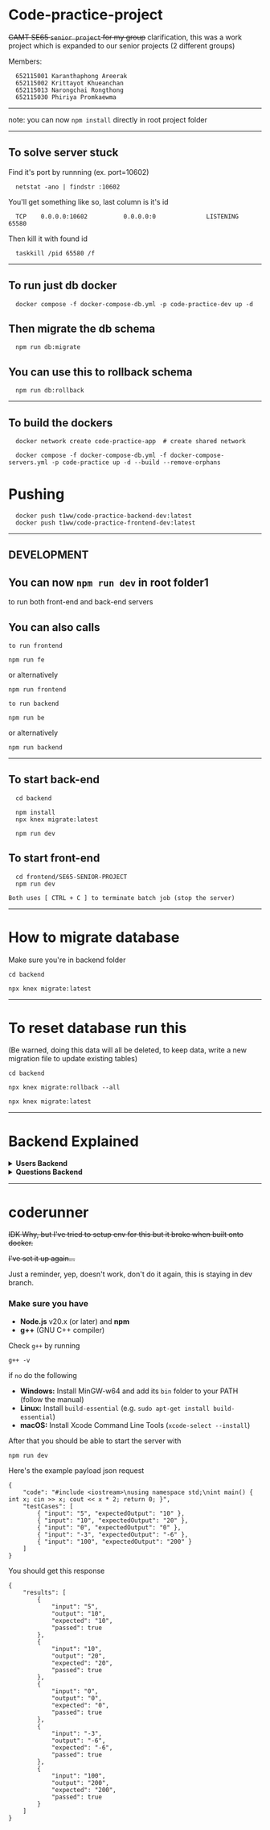 # Code-practice-project
~~CAMT SE65 `senior project` for my group~~
clarification, this was a work project which is expanded to our senior projects (2 different groups)

Members:

      652115001 Karanthaphong Areerak​
      652115002 Krittayot Khueanchan​
      652115013 Narongchai Rongthong​
      652115030 Phiriya Promkaewma

---
note: you can now `npm install` directly in root project folder

---








## To solve server stuck

Find it's port by runnning (ex. port=10602)

      netstat -ano | findstr :10602

You'll get something like so, last column is it's id

      TCP    0.0.0.0:10602          0.0.0.0:0              LISTENING       65580

Then kill it with found id

      taskkill /pid 65580 /f

---




## To run just db docker

      docker compose -f docker-compose-db.yml -p code-practice-dev up -d

## Then migrate the db schema

      npm run db:migrate

## You can use this to rollback schema

      npm run db:rollback

---






## To build the dockers

      docker network create code-practice-app  # create shared network

      docker compose -f docker-compose-db.yml -f docker-compose-servers.yml -p code-practice up -d --build --remove-orphans

# Pushing

      docker push t1ww/code-practice-backend-dev:latest
      docker push t1ww/code-practice-frontend-dev:latest
---









## DEVELOPMENT

## You can now `npm run dev` in root folder1
to run both front-end and back-end servers

## You can also calls
`to run frontend`

    npm run fe 

or alternatively

    npm run frontend 

`to run backend`

    npm run be 

or alternatively

    npm run backend 

---

## To start back-end

      cd backend

      npm install
      npx knex migrate:latest

      npm run dev

## To start front-end

      cd frontend/SE65-SENIOR-PROJECT
      npm run dev

`Both uses [ CTRL + C ] to terminate batch job (stop the server)`

---







# How to migrate database
Make sure you're in backend folder

`cd backend`

`npx knex migrate:latest`

---

# To reset database run this
(Be warned, doing this data will all be deleted, to keep data, write a new migration file to update existing tables)

`cd backend`

`npx knex migrate:rollback --all`

`npx knex migrate:latest`

---







# Backend Explained

<details>
  <summary><strong>Users Backend</strong></summary>

### GET `/`
- **Description:** Retrieves all users (for testing purposes).
- **Response:** JSON array of user objects.

---

### GET `/profile`
- **Description:** Retrieves the profile data for the authenticated user.
- **Headers:**
  - `Authorization: Bearer <token>` – The JWT token received from the login.
- **Response:** A JSON object with profile data for the user.

---

### POST `/register`
- **Description:** Creates a new user in the system.
- **Required JSON fields:**
  - **name** (string) – The user’s full name.
  - **email** (string) – The user’s email address (must be unique).
  - **password** (string) – The user’s password (will be hashed before storing).
  - **role** (string, optional) – The role for the user, either `"student"` or `"professor"`.
    - *If omitted, it defaults to `"student"`.*
- **Response:** The created user object with an `id` and other user details.

---

### POST `/login`
- **Description:** Authenticates a user and returns a JWT token.
- **Required JSON fields:**
  - **email** (string) – The user’s email address.
  - **password** (string) – The user’s password.
- **Response:** A JSON object containing:
  - `message` – A success message.
  - `token` – The JWT token for authenticated requests.
  - User details (e.g., `userId`, `name`, `email`, `role`).

</details>

<details>
  <summary><strong>Questions Backend</strong></summary>

### GET `/`
- **Description:** Retrieves all questions in the system.
- **Response:** A JSON array of question objects.

---

### GET `/:id`
- **Description:** Retrieves a specific question by its ID.
- **URL Parameters:**
  - **id** (number) – The ID of the question.
- **Response:** A JSON object representing the question.

---

### POST `/`
- **Description:** Creates a new question in the system.
- **Required JSON fields:**
  - **questionName** (string) – The title of the question.
  - **questionDescription** (string) – A detailed description of the problem.
  - **hint** (string) – A hint to help solve the problem (can be an empty string if not provided).
  - **startingCode** (string) – Starter code provided to the user.
  - **correctAnswerCode** (string) – The correct solution code.
  - **testCases** (array of objects) – Each object should include:
    - **input** (string) – The test case input.
    - **output** (string) – The expected output.
  - **estimatedRuntime** (string) – An estimated runtime (e.g., `"0.002"`).
  - **timeComplexity** (string) – The time complexity (e.g., `"O(1)"`).
- **Response:** The created question object, including its generated `id` and all provided fields.

---

### PUT `/:id`
- **Description:** Updates an existing question.
- **URL Parameters:**
  - **id** (number) – The ID of the question to update.
- **Request JSON Fields:** Any fields that need updating.
- **Response:** The updated question object.

---

### DELETE `/:id`
- **Description:** Deletes a question from the system.
- **URL Parameters:**
  - **id** (number) – The ID of the question to delete.
- **Response:** A success message or status confirming deletion.

</details>

---







# coderunner

~~IDK Why, but I've tried to setup env for this but it broke when built onto docker.~~

~~I've set it up again...~~

Just a reminder, yep, doesn't work, don't do it again, this is staying in dev branch.

### Make sure you have
- **Node.js** v20.x (or later) and **npm**
- **g++** (GNU C++ compiler)

Check `g++` by running

    g++ -v

if `no` do the following

  - **Windows:** Install MinGW-w64 and add its `bin` folder to your PATH (follow the manual)
  - **Linux:** Install `build-essential` (e.g. `sudo apt-get install build-essential`)
  - **macOS:** Install Xcode Command Line Tools (`xcode-select --install`)

After that you should be able to start the server with

    npm run dev

Here's the example payload json request

    {
        "code": "#include <iostream>\nusing namespace std;\nint main() { int x; cin >> x; cout << x * 2; return 0; }",
        "testCases": [
            { "input": "5", "expectedOutput": "10" },
            { "input": "10", "expectedOutput": "20" },
            { "input": "0", "expectedOutput": "0" },
            { "input": "-3", "expectedOutput": "-6" },
            { "input": "100", "expectedOutput": "200" }
        ]
    }

You should get this response

    {
        "results": [
            {
                "input": "5",
                "output": "10",
                "expected": "10",
                "passed": true
            },
            {
                "input": "10",
                "output": "20",
                "expected": "20",
                "passed": true
            },
            {
                "input": "0",
                "output": "0",
                "expected": "0",
                "passed": true
            },
            {
                "input": "-3",
                "output": "-6",
                "expected": "-6",
                "passed": true
            },
            {
                "input": "100",
                "output": "200",
                "expected": "200",
                "passed": true
            }
        ]
    }